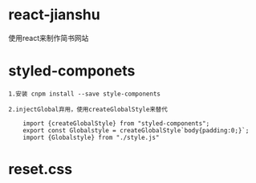 # react-jianshu
使用react来制作简书网站


# styled-componets
	1.安装 cnpm install --save style-components
	
	2.injectGlobal弃用，使用createGlobalStyle来替代
	
		import {createGlobalStyle} from "styled-components";
		export const Globalstyle = createGlobalStyle`body{padding:0;}`;
		import {Globalstyle} from "./style.js"
	
# reset.css


